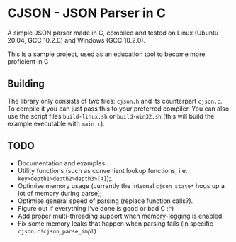 # CJSON - JSON Parser in C
A simple JSON parser made in C, compiled and tested on Linux (Ubuntu 20.04, GCC 10.2.0) and Windows (GCC 10.2.0).

This is a sample project, used as an education tool to become more proficient in C

## Building
The library only consists of two files: `cjson.h` and its counterpart `cjson.c`. To compile it you can just pass this to your preferred compiler. You can also use the script files `build-linux.sh` or `build-win32.sh` (this will build the example executable with `main.c`).

## TODO
* Documentation and examples
* Utility functions (such as convenient lookup functions, i.e. `key>depth1>depth2>depth3>[4]`);.
* Optimise memory usage (currently the internal `cjson_state*` hogs up a lot of memory during parse);
* Optimise general speed of parsing (replace function calls?).
* Figure out if everything I've done is good or bad C :^)
* Add proper multi-threading support when memory-logging is enabled.
* Fix some memory leaks that happen when parsing fails (in specific `cjson.c!cjson_parse_impl`)

